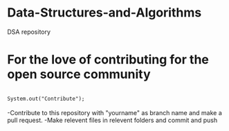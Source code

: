# Data-Structures-and-Algorithms
DSA repository 
# For the love of contributing for the open source community
 <code>
System.out("Contribute");
</code> <br>
-Contribute to this repository with "yourname" as branch name and make a pull request.
-Make relevent files in relevent folders and commit and push 

